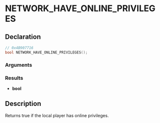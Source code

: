 # NETWORK_HAVE_ONLINE_PRIVILEGES

## Declaration
```cpp
// 0x4B907716
bool NETWORK_HAVE_ONLINE_PRIVILEGES();
```

### Arguments

### Results
- **bool**

## Description
Returns true if the local player has online privileges.